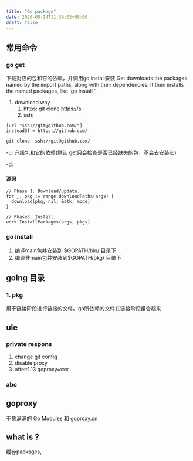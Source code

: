 ```yaml
---
title: "Go package"
date: 2020-05-14T11:39:03+08:00
draft: false
---
```




## 常用命令

### go get

下载对应的包和它的依赖，并调用go install安装
Get downloads the packages named by the import paths, along with their
dependencies. It then installs the named packages, like 'go install '.

1. download  way
   1. https: git clone <https://s>
   2. ssh:

 ```
 [url "ssh://git@github.com/"]
 insteadOf = https://github.com/
 ```

	git clone  ssh://git@github.com/
 
-u: 升级包和它的依赖(默认 get只会检查是否已经缺失的包，不会去安装它)

-d:

#### 源码

```
// Phase 1. Download/update.
for _, pkg := range downloadPaths(args) {
  download(pkg, nil, &stk, mode)
}

// Phase3. Install
work.InstallPackages(args, pkgs)

```

### go install

1. 编译main包并安装到 $GOPATH/bin/ 目录下
2. 编译非main包并安装到$GOPATH/pkg/ 目录下

## golng 目录

[](https://juejin.im/post/5d8ee2db6fb9a04e0b0d9c8b#heading-0)

### 1. pkg

用于链接阶段进行链接的文件。go所依赖的文件在链接阶段组合起来

## ule

### private  respons

1. change git config
2. disable proxy
 1. after:1.13
  goproxy=xxx

### abc

## goproxy

[干货满满的 Go Modules 和 goproxy.cn](https://juejin.im/post/5d8ee2db6fb9a04e0b0d9c8b#heading-15)

## what is ?

缓存packages,
